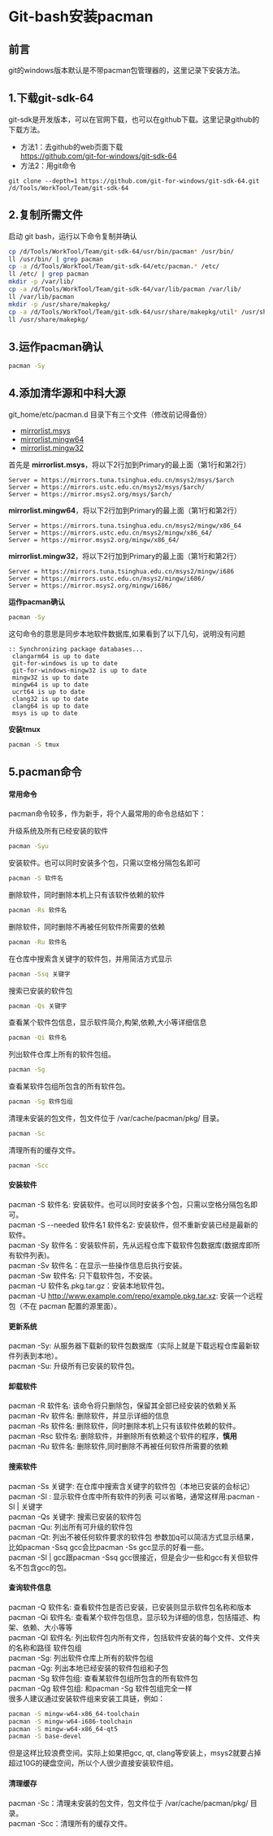 # Git-bash安装pacman

## 前言
git的windows版本默认是不带pacman包管理器的，这里记录下安装方法。

## 1.下载git-sdk-64
git-sdk是开发版本，可以在官网下载，也可以在github下载。这里记录github的下载方法。

* 方法1：去github的web页面下载  
https://github.com/git-for-windows/git-sdk-64
* 方法2：用git命令
```git
git clone --depth=1 https://github.com/git-for-windows/git-sdk-64.git /d/Tools/WorkTool/Team/git-sdk-64
```

## 2.复制所需文件
启动 git bash，运行以下命令复制并确认
```bash
cp /d/Tools/WorkTool/Team/git-sdk-64/usr/bin/pacman* /usr/bin/
ll /usr/bin/ | grep pacman
cp -a /d/Tools/WorkTool/Team/git-sdk-64/etc/pacman.* /etc/
ll /etc/ | grep pacman
mkdir -p /var/lib/
cp -a /d/Tools/WorkTool/Team/git-sdk-64/var/lib/pacman /var/lib/
ll /var/lib/pacman
mkdir -p /usr/share/makepkg/
cp -a /d/Tools/WorkTool/Team/git-sdk-64/usr/share/makepkg/util* /usr/share/makepkg/
ll /usr/share/makepkg/
```

## 3.运作pacman确认
```bash
pacman -Sy
```

## 4.添加清华源和中科大源
git_home/etc/pacman.d 目录下有三个文件（修改前记得备份）
* [mirrorlist.msys](mirrorlist.msys)
* [mirrorlist.mingw64](mirrorlist.mingw64)
* [mirrorlist.mingw32](mirrorlist.mingw32)

首先是 **mirrorlist.msys**，将以下2行加到Primary的最上面（第1行和第2行）
```
Server = https://mirrors.tuna.tsinghua.edu.cn/msys2/msys/$arch
Server = https://mirrors.ustc.edu.cn/msys2/msys/$arch/
Server = https://mirror.msys2.org/msys/$arch/
```

**mirrorlist.mingw64**，将以下2行加到Primary的最上面（第1行和第2行）
```
Server = https://mirrors.tuna.tsinghua.edu.cn/msys2/mingw/x86_64
Server = https://mirrors.ustc.edu.cn/msys2/mingw/x86_64/
Server = https://mirror.msys2.org/mingw/x86_64/
```

**mirrorlist.mingw32**，将以下2行加到Primary的最上面（第1行和第2行）
```
Server = https://mirrors.tuna.tsinghua.edu.cn/msys2/mingw/i686
Server = https://mirrors.ustc.edu.cn/msys2/mingw/i686/
Server = https://mirror.msys2.org/mingw/i686/
```

**运作pacman确认**
```bash
pacman -Sy
```
这句命令的意思是同步本地软件数据库,如果看到了以下几句，说明没有问题
```
:: Synchronizing package databases...
 clangarm64 is up to date
 git-for-windows is up to date
 git-for-windows-mingw32 is up to date
 mingw32 is up to date
 mingw64 is up to date
 ucrt64 is up to date
 clang32 is up to date
 clang64 is up to date
 msys is up to date
```
**安装tmux**
```bash
pacman -S tmux
```

## 5.pacman命令

#### 常用命令
pacman命令较多，作为新手，将个人最常用的命令总结如下：

升级系统及所有已经安装的软件
```bash
pacman -Syu
```
安装软件。也可以同时安装多个包，只需以空格分隔包名即可
```bash
pacman -S 软件名
```
删除软件，同时删除本机上只有该软件依赖的软件
```bash
pacman -Rs 软件名
```
删除软件，同时删除不再被任何软件所需要的依赖
```bash
pacman -Ru 软件名
```
在仓库中搜索含关键字的软件包，并用简洁方式显示
```bash
pacman -Ssq 关键字
```
搜索已安装的软件包
```bash
pacman -Qs 关键字
```
查看某个软件包信息，显示软件简介,构架,依赖,大小等详细信息
```bash
pacman -Qi 软件名
```
列出软件仓库上所有的软件包组。
```bash
pacman -Sg
```
查看某软件包组所包含的所有软件包。
```bash
pacman -Sg 软件包组
```
清理未安装的包文件，包文件位于 /var/cache/pacman/pkg/ 目录。
```bash
pacman -Sc
```
清理所有的缓存文件。
```bash
pacman -Scc
```

#### 安装软件
pacman -S 软件名: 安装软件。也可以同时安装多个包，只需以空格分隔包名即可。  
pacman -S --needed 软件名1 软件名2: 安装软件，但不重新安装已经是最新的软件。  
pacman -Sy 软件名：安装软件前，先从远程仓库下载软件包数据库(数据库即所有软件列表)。  
pacman -Sv 软件名：在显示一些操作信息后执行安装。  
pacman -Sw 软件名: 只下载软件包，不安装。  
pacman -U 软件名.pkg.tar.gz：安装本地软件包。  
pacman -U http://www.example.com/repo/example.pkg.tar.xz: 安装一个远程包（不在 pacman 配置的源里面）。

#### 更新系统
pacman -Sy: 从服务器下载新的软件包数据库（实际上就是下载远程仓库最新软件列表到本地）。  
pacman -Su: 升级所有已安装的软件包。

#### 卸载软件
pacman -R 软件名: 该命令将只删除包，保留其全部已经安装的依赖关系  
pacman -Rv 软件名: 删除软件，并显示详细的信息  
pacman -Rs 软件名: 删除软件，同时删除本机上只有该软件依赖的软件。  
pacman -Rsc 软件名: 删除软件，并删除所有依赖这个软件的程序，**慎用**  
pacman -Ru 软件名: 删除软件,同时删除不再被任何软件所需要的依赖  

#### 搜索软件
pacman -Ss 关键字: 在仓库中搜索含关键字的软件包（本地已安装的会标记）  
pacman -Sl :
显示软件仓库中所有软件的列表
可以省略，通常这样用:pacman -Sl | 关键字  
pacman -Qs 关键字: 搜索已安装的软件包  
pacman -Qu: 列出所有可升级的软件包  
pacman -Qt: 列出不被任何软件要求的软件包
参数加q可以简洁方式显示结果，比如pacman -Ssq gcc会比pacman -Ss gcc显示的好看一些。  
pacman -Sl | gcc跟pacman -Ssq gcc很接近，但是会少一些和gcc有关但软件名不包含gcc的包。

#### 查询软件信息
pacman -Q 软件名: 查看软件包是否已安装，已安装则显示软件包名称和版本  
pacman -Qi 软件名: 查看某个软件包信息，显示较为详细的信息，包括描述、构架、依赖、大小等等  
pacman -Ql 软件名: 列出软件包内所有文件，包括软件安装的每个文件、文件夹的名称和路径
软件包组  
pacman -Sg: 列出软件仓库上所有的软件包组  
pacman -Qg: 列出本地已经安装的软件包组和子包  
pacman -Sg 软件包组: 查看某软件包组所包含的所有软件包  
pacman -Qg 软件包组: 和pacman -Sg 软件包组完全一样  
很多人建议通过安装软件组来安装工具链，例如：
```bash
pacman -S mingw-w64-x86_64-toolchain
pacman -S mingw-w64-i686-toolchain
pacman -S mingw-w64-x86_64-qt5
pacman -S base-devel
```
但是这样比较浪费空间。实际上如果把gcc, qt, clang等安装上，msys2就要占掉超过10G的硬盘空间，所以个人很少直接安装软件组。

#### 清理缓存
pacman -Sc：清理未安装的包文件，包文件位于 /var/cache/pacman/pkg/ 目录。  
pacman -Scc：清理所有的缓存文件。  
